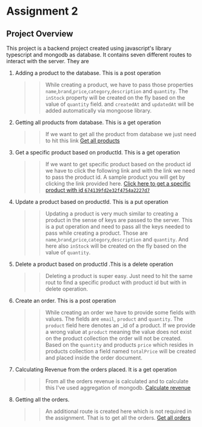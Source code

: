 # Assignment 2

## Project Overview

This project is a backend project created using javascript's library typescript and mongodb as database. It contains seven different routes to interact with the server. They are

1. Adding a product to the database. This is a post operation
   > > While creating a product, we have to pass those properties `name`,`brand`,`price`,`category`,`description` and `quantity`. The `inStock` property will be created on the fly based on the value of `quantity` field. and `createdAt` and `updatedAt` will be added automatically via mongoose library.
2. Getting all products from database. This is a get operation
   > > If we want to get all the product from database we just need to hit this link [Get all products](https://assignment2-chi-nine.vercel.app/api/products "Get all products")
3. Get a specific product based on productId. This is a get operation
   > > If we want to get specific product based on the product id we have to click the following link and with the link we need to pass the product id. A sample product you will get by clicking the link provided here. [Click here to get a specific product with id `674139fd2e32f4754a2227d7` ](https://assignment2-chi-nine.vercel.app/api/products/674139fd2e32f4754a2227d7)
4. Update a product based on productId. This is a put operation
   > > Updating a product is very much similar to creating a product in the sense of keys are passed to the server. This is a put operation and need to pass all the keys needed to pass while creating a product. Those are `name`,`brand`,`price`,`category`,`description` and `quantity`. And here also `inStock` will be created on the fly based on the value of `quantity`.
5. Delete a product based on productId .This is a delete operation
   > > Deleting a product is super easy. Just need to hit the same rout to find a specific product with product id but with in delete operation.
6. Create an order. This is a post operation
   > > While creating an order we have to provide some fields with values. The fields are `email`, `product` and `quantity`. The `product` field here denotes an \_id of a product. If we provide a wrong value at `product` meaning the value does not exist on the product collection the order will not be created. Based on the `quantity` and products `price` which resides in products collection a field named `totalPrice` will be created and placed inside the order document.
7. Calculating Revenue from the orders placed. It is a get operation
   > > From all the orders revenue is calculated and to calculate this I've used aggregation of mongodb. [Calculate revenue](https://assignment2-chi-nine.vercel.app/api/orders/revenue)
8. Getting all the orders.
   > > An additional route is created here which is not required in the assignment. That is to get all the orders. [Get all orders](https://assignment2-chi-nine.vercel.app/api/orders)
